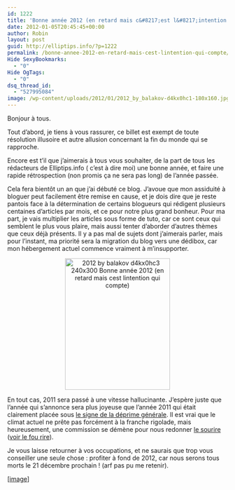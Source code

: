 ```yaml
---
id: 1222
title: 'Bonne année 2012 (en retard mais c&#8217;est l&#8217;intention qui compte)'
date: 2012-01-05T20:45:45+00:00
author: Robin
layout: post
guid: http://elliptips.info/?p=1222
permalink: /bonne-annee-2012-en-retard-mais-cest-lintention-qui-compte/
Hide SexyBookmarks:
  - "0"
Hide OgTags:
  - "0"
dsq_thread_id:
  - "527995084"
image: /wp-content/uploads/2012/01/2012_by_balakov-d4kx0hc1-180x160.jpg
---
```

Bonjour à tous.

Tout d’abord, je tiens à vous rassurer, ce billet est exempt de toute résolution illusoire et autre allusion concernant la fin du monde qui se rapproche.

Encore est t’il que j’aimerais à tous vous souhaiter, de la part de tous les rédacteurs de Elliptips.info ( c’est à dire moi) une bonne année, et faire une rapide rétrospection (non promis ça ne sera pas long) de l’année passée.

Cela fera bientôt un an que j’ai débuté ce blog. J’avoue que mon assiduité à bloguer peut facilement être remise en cause, et je dois dire que je reste pantois face à la détermination de certains blogueurs qui rédigent plusieurs centaines d’articles par mois, et ce pour notre plus grand bonheur. Pour ma part, je vais multiplier les articles sous forme de tuto, car ce sont ceux qui semblent le plus vous plaire, mais aussi tenter d’aborder d’autres thèmes que ceux déjà présents. Il y a pas mal de sujets dont j’aimerais parler, mais pour l’instant, ma priorité sera la migration du blog vers une dédibox, car mon hébergement actuel commence vraiment à m’insupporter.

<p style="text-align: center;">
  <a href="http://elliptips.info/wp-content/uploads/2012/01/2012_by_balakov-d4kx0hc3.jpg"><img class="size-medium wp-image-1229 aligncenter" title="2012" src="http://elliptips.info/wp-content/uploads/2012/01/2012_by_balakov-d4kx0hc3-240x300.jpg" alt="2012 by balakov d4kx0hc3 240x300 Bonne année 2012 (en retard mais cest lintention qui compte)" width="240" height="300" srcset="http://elliptips.info/wp-content/uploads/2012/01/2012_by_balakov-d4kx0hc3-240x300.jpg 240w, http://elliptips.info/wp-content/uploads/2012/01/2012_by_balakov-d4kx0hc3.jpg 800w" sizes="(max-width: 240px) 100vw, 240px" /></a>
</p>

En tout cas, 2011 sera passé à une vitesse hallucinante. J’espère juste que l’année qui s’annonce sera plus joyeuse que l’année 2011 qui était clairement placée sous [le signe de la déprime générale](http://www.vincentabry.com/en-2011-ca-deprime-sur-twitter-14692 "Article Twitter "). Il est vrai que le climat actuel ne prête pas forcément à la franche rigolade, mais heureusement, une commission se démène pour nous redonner [le sourire](http://korben.info/hadopi-censura-t-elle-le-w3c.html "Korben - Hadopi censura t'elle le W3C") ([voir le fou rire](http://www.nikopik.com/2011/12/au-tour-du-ministere-de-la-culture-detre-flashe-pour-telechargements-illegaux.html "Le blog de Nikopik")).

Je vous laisse retourner à vos occupations, et ne saurais que trop vous conseiller une seule chose : profiter à fond de 2012, car nous serons tous morts le 21 décembre prochain ! (arf pas pu me retenir).

[[image](http://browse.deviantart.com/?qh=&section=&q=2012#/d4kx0hc "Source image")]